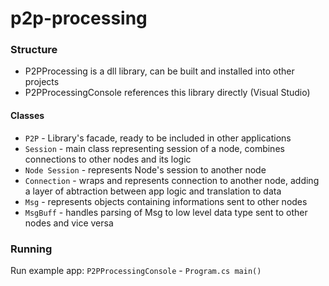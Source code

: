 # p2p-processing

### Structure
 - P2PProcessing is a dll library, can be built and installed into other projects
 - P2PProcessingConsole references this library directly (Visual Studio)

#### Classes
 - `P2P` - Library's facade, ready to be included in other applications
 - `Session` - main class representing session of a node, combines connections to other nodes and its logic
 - `Node Session` - represents Node's session to another node
 - `Connection` - wraps and represents connection to another node, adding a layer of abtraction between app logic and translation to data
 - `Msg` - represents objects containing informations sent to other nodes
 - `MsgBuff` - handles parsing of Msg to low level data type sent to other nodes and vice versa
### Running
 Run example app: `P2PProcessingConsole` - `Program.cs main()`